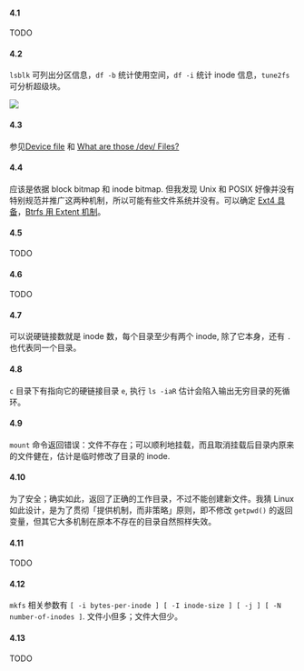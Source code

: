 #### 4.1

TODO

#### 4.2

`lsblk` 可列出分区信息，`df -b`  统计使用空间，`df -i` 统计 inode 信息，`tune2fs` 可分析超级块。

![](https://lh3.googleusercontent.com/-0o2x6xPJk9A/VJfqRmuNbNI/AAAAAAAAJsk/UbtE9t_0c-g/s0/DeepinScreenshot20141222175206.png)

#### 4.3

参见[Device file](http://en.wikipedia.org/wiki/Device_file#Unix_and_Unix-like_systems) 和 [What are those /dev/ Files?](http://www.linux.org/threads/what-are-those-dev-files.4713/)

#### 4.4

应该是依据 block bitmap 和 inode bitmap. 但我发现 Unix 和 POSIX 好像并没有特别规范并推广这两种机制，所以可能有些文件系统并没有。可以确定 [Ext4 具备](https://ext4.wiki.kernel.org/index.php/Ext4_Disk_Layout#Block_and_inode_Bitmaps)，[Btrfs 用 Extent 机制](https://www.ibm.com/developerworks/cn/linux/l-cn-btrfs/)。

#### 4.5

TODO

#### 4.6

TODO

#### 4.7

可以说硬链接数就是 inode 数，每个目录至少有两个 inode, 除了它本身，还有 `.` 也代表同一个目录。

#### 4.8

`c` 目录下有指向它的硬链接目录 `e`, 执行 `ls -iaR` 估计会陷入输出无穷目录的死循环。

#### 4.9

`mount` 命令返回错误：文件不存在；可以顺利地挂载，而且取消挂载后目录内原来的文件健在，估计是临时修改了目录的 inode.

#### 4.10

为了安全；确实如此，返回了正确的工作目录，不过不能创建新文件。我猜 Linux 如此设计，是为了贯彻「提供机制，而非策略」原则，即不修改 `getpwd()` 的返回变量，但其它大多机制在原本不存在的目录自然照样失效。

#### 4.11

TODO

#### 4.12

`mkfs` 相关参数有 `[ -i bytes-per-inode ] [ -I inode-size ] [ -j ] [ -N number-of-inodes ]`. 文件小但多；文件大但少。

#### 4.13

TODO